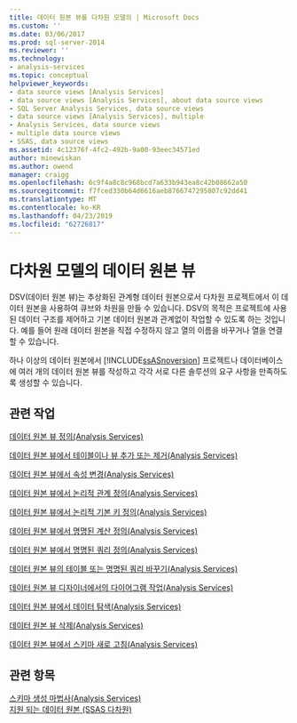 ```yaml
---
title: 데이터 원본 뷰를 다차원 모델의 | Microsoft Docs
ms.custom: ''
ms.date: 03/06/2017
ms.prod: sql-server-2014
ms.reviewer: ''
ms.technology:
- analysis-services
ms.topic: conceptual
helpviewer_keywords:
- data source views [Analysis Services]
- data source views [Analysis Services], about data source views
- SQL Server Analysis Services, data source views
- data source views [Analysis Services], multiple
- Analysis Services, data source views
- multiple data source views
- SSAS, data source views
ms.assetid: 4c12376f-4fc2-492b-9a00-93eec34571ed
author: minewiskan
ms.author: owend
manager: craigg
ms.openlocfilehash: 6c9f4a8c8c968bcd7a633b943ea8c42b08662a50
ms.sourcegitcommit: f7fced330b64d6616aeb8766747295807c92dd41
ms.translationtype: MT
ms.contentlocale: ko-KR
ms.lasthandoff: 04/23/2019
ms.locfileid: "62726817"
---
```

# <a name="data-source-views-in-multidimensional-models"></a>다차원 모델의 데이터 원본 뷰
  DSV(데이터 원본 뷰)는 추상화된 관계형 데이터 원본으로서 다차원 프로젝트에서 이 데이터 원본을 사용하여 큐브와 차원을 만들 수 있습니다. DSV의 목적은 프로젝트에 사용된 데이터 구조를 제어하고 기본 데이터 원본과 관계없이 작업할 수 있도록 하는 것입니다. 예를 들어 원래 데이터 원본을 직접 수정하지 않고 열의 이름을 바꾸거나 열을 연결할 수 있습니다.  
  
 하나 이상의 데이터 원본에서 [!INCLUDE[ssASnoversion](../../includes/ssasnoversion-md.md)] 프로젝트나 데이터베이스에 여러 개의 데이터 원본 뷰를 작성하고 각각 서로 다른 솔루션의 요구 사항을 만족하도록 생성할 수 있습니다.  
  
## <a name="related-tasks"></a>관련 작업  
 [데이터 원본 뷰 정의&#40;Analysis Services&#41;](defining-a-data-source-view-analysis-services.md)  
  
 [데이터 원본 뷰에서 테이블이나 뷰 추가 또는 제거&#40;Analysis Services&#41;](adding-or-removing-tables-or-views-in-a-data-source-view-analysis-services.md)  
  
 [데이터 원본 뷰에서 속성 변경&#40;Analysis Services&#41;](change-properties-in-a-data-source-view-analysis-services.md)  
  
 [데이터 원본 뷰에서 논리적 관계 정의&#40;Analysis Services&#41;](define-logical-relationships-in-a-data-source-view-analysis-services.md)  
  
 [데이터 원본 뷰에서 논리적 기본 키 정의&#40;Analysis Services&#41;](define-logical-primary-keys-in-a-data-source-view-analysis-services.md)  
  
 [데이터 원본 뷰에서 명명된 계산 정의&#40;Analysis Services&#41;](define-named-calculations-in-a-data-source-view-analysis-services.md)  
  
 [데이터 원본 뷰에서 명명된 쿼리 정의&#40;Analysis Services&#41;](define-named-queries-in-a-data-source-view-analysis-services.md)  
  
 [데이터 원본 뷰의 테이블 또는 명명된 쿼리 바꾸기&#40;Analysis Services&#41;](replace-a-table-or-a-named-query-in-a-data-source-view-analysis-services.md)  
  
 [데이터 원본 뷰 디자이너에서의 다이어그램 작업&#40;Analysis Services&#41;](work-with-diagrams-in-data-source-view-designer-analysis-services.md)  
  
 [데이터 원본 뷰에서 데이터 탐색&#40;Analysis Services&#41;](explore-data-in-a-data-source-view-analysis-services.md)  
  
 [데이터 원본 뷰 삭제&#40;Analysis Services&#41;](delete-a-data-source-view-analysis-services.md)  
  
 [데이터 원본 뷰에서 스키마 새로 고침&#40;Analysis Services&#41;](refresh-the-schema-in-a-data-source-view-analysis-services.md)  
  
## <a name="see-also"></a>관련 항목  
 [스키마 생성 마법사&#40;Analysis Services&#41;](schema-generation-wizard-analysis-services.md)   
 [지원 되는 데이터 원본 &#40;SSAS 다차원&#41;](supported-data-sources-ssas-multidimensional.md)  
  
  
